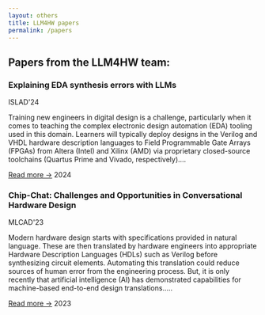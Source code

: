```yaml
---
layout: others
title: LLM4HW papers
permalink: /papers
---
```


## Papers from the LLM4HW team:


<div class="papers-container">
    <div class="paper">
        <h3>Explaining EDA synthesis errors with LLMs</h3>
        <p>ISLAD'24</p>
        <p>Training new engineers in digital design is a challenge, particularly when it comes to teaching the complex electronic design automation (EDA) tooling used in this domain. Learners will typically deploy designs in the Verilog and VHDL hardware description languages to Field Programmable Gate Arrays (FPGAs) from Altera (Intel) and Xilinx (AMD) via proprietary closed-source toolchains (Quartus Prime and Vivado, respectively)....</p>
        <a href="https://arxiv.org/abs/2404.07235" class="button">Read more →</a>
        <span class="year">2024</span>
    </div>
</div>

<div class="papers-container">
    <div class="paper">
        <h3>Chip-Chat: Challenges and Opportunities in Conversational Hardware Design</h3>
        <p>MLCAD'23</p>
        <p>Modern hardware design starts with specifications provided in natural language. These are then translated by hardware engineers into appropriate Hardware Description Languages (HDLs) such as Verilog before synthesizing circuit elements. Automating this translation could reduce sources of human error from the engineering process. But, it is only recently that artificial intelligence (AI) has demonstrated capabilities for machine-based end-to-end design translations.....</p>
        <a href="https://arxiv.org/abs/2305.13243" class="button">Read more →</a>
        <span class="year">2023</span>
    </div>
</div>
